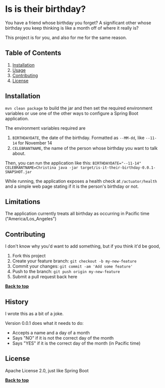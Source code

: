 # Is is their birthday?

You have a friend whose birthday you forget? A significant other whose birthday you keep thinking is like a month off of where it really is?

This project is for you, and also for me for the same reason.

## Table of Contents

1. [Installation](#installation)
1. [Usage](#usage)
1. [Contributing](#contributing)
1. [License](#license)


## Installation

`mvn clean package` to build the jar and then set the required environment variables or use one of the other ways to configure a Spring Boot application.

The environment variables required are
1. `BIRTHDAYDATE`, the date of the birthday. Formatted as `--MM-dd`, like `--11-14` for November 14
1. `CELEBRANTNAME`, the name of the person whose birthday you want to talk about.

Then, you can run the application like this: `BIRTHDAYDATE="--11-14" CELEBRANTNAME=Christina java -jar target/is-it-their-birthday-0.0.1-SNAPSHOT.jar`

While running, the application exposes a health check at `/actuator/health` and a simple web page stating if it is the person's birthday or not.

## Limitations

The application currently treats all birthday as occurring in Pacific time ("America/Los_Angeles")

## Contributing

I don't know why you'd want to add something, but if you think it'd be good,

1. Fork this project
2. Create your feature branch: `git checkout -b my-new-feature`
3. Commit your changes: `git commit -am 'Add some feature'`
4. Push to the branch: `git push origin my-new-feature`
5. Submit a pull request back here

**[Back to top](#table-of-contents)**

## History

I wrote this as a bit of a joke.

Version 0.0.1 does what it needs to do:
* Accepts a name and a day of a month
* Says "NO" if it is not the correct day of the month
* Says "YES" if it is the correct day of the month (in Pacific time)

## License

Apache License 2.0, just like Spring Boot

**[Back to top](#table-of-contents)**
